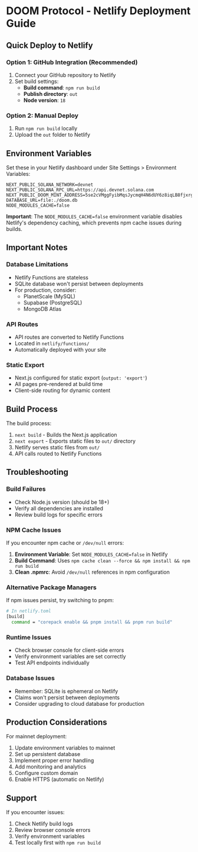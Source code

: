 # DOOM Protocol - Netlify Deployment Guide

## Quick Deploy to Netlify

### Option 1: GitHub Integration (Recommended)
1. Connect your GitHub repository to Netlify
2. Set build settings:
   - **Build command**: `npm run build`
   - **Publish directory**: `out`
   - **Node version**: `18`

### Option 2: Manual Deploy
1. Run `npm run build` locally
2. Upload the `out` folder to Netlify

## Environment Variables

Set these in your Netlify dashboard under Site Settings > Environment Variables:

```
NEXT_PUBLIC_SOLANA_NETWORK=devnet
NEXT_PUBLIC_SOLANA_RPC_URL=https://api.devnet.solana.com
NEXT_PUBLIC_DOOM_MINT_ADDRESS=5se2cVMggFyibMqsJycmqH4N6dUY6z8iqLB8fjxrgqnh
DATABASE_URL=file:./doom.db
NODE_MODULES_CACHE=false
```

**Important**: The `NODE_MODULES_CACHE=false` environment variable disables Netlify's dependency caching, which prevents npm cache issues during builds.

## Important Notes

### Database Limitations
- Netlify Functions are stateless
- SQLite database won't persist between deployments
- For production, consider:
  - PlanetScale (MySQL)
  - Supabase (PostgreSQL)
  - MongoDB Atlas

### API Routes
- API routes are converted to Netlify Functions
- Located in `netlify/functions/`
- Automatically deployed with your site

### Static Export
- Next.js configured for static export (`output: 'export'`)
- All pages pre-rendered at build time
- Client-side routing for dynamic content

## Build Process

The build process:
1. `next build` - Builds the Next.js application
2. `next export` - Exports static files to `out/` directory
3. Netlify serves static files from `out/`
4. API calls routed to Netlify Functions

## Troubleshooting

### Build Failures
- Check Node.js version (should be 18+)
- Verify all dependencies are installed
- Review build logs for specific errors

### NPM Cache Issues
If you encounter npm cache or `/dev/null` errors:
1. **Environment Variable**: Set `NODE_MODULES_CACHE=false` in Netlify
2. **Build Command**: Uses `npm cache clean --force && npm install && npm run build`
3. **Clean .npmrc**: Avoid `/dev/null` references in npm configuration

### Alternative Package Managers
If npm issues persist, try switching to pnpm:
```bash
# In netlify.toml
[build]
  command = "corepack enable && pnpm install && pnpm run build"
```

### Runtime Issues
- Check browser console for client-side errors
- Verify environment variables are set correctly
- Test API endpoints individually

### Database Issues
- Remember: SQLite is ephemeral on Netlify
- Claims won't persist between deployments
- Consider upgrading to cloud database for production

## Production Considerations

For mainnet deployment:
1. Update environment variables to mainnet
2. Set up persistent database
3. Implement proper error handling
4. Add monitoring and analytics
5. Configure custom domain
6. Enable HTTPS (automatic on Netlify)

## Support

If you encounter issues:
1. Check Netlify build logs
2. Review browser console errors
3. Verify environment variables
4. Test locally first with `npm run build`
